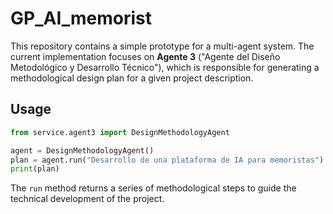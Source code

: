# GP_AI_memorist

This repository contains a simple prototype for a multi-agent system. The
current implementation focuses on **Agente 3** ("Agente del Diseño
Metodológico y Desarrollo Técnico"), which is responsible for generating a
methodological design plan for a given project description.

## Usage

```python
from service.agent3 import DesignMethodologyAgent

agent = DesignMethodologyAgent()
plan = agent.run("Desarrollo de una plataforma de IA para memoristas")
print(plan)
```

The `run` method returns a series of methodological steps to guide the
technical development of the project.
